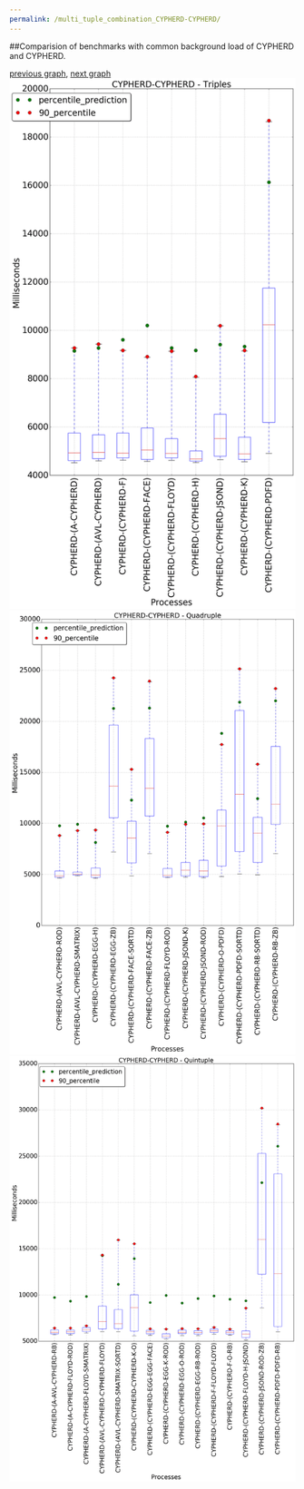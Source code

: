 ```yaml
---
permalink: /multi_tuple_combination_CYPHERD-CYPHERD/
---
```


##Comparision of benchmarks with common background load of CYPHERD and CYPHERD.

[previous graph](../multi_tuple_combination_CYPHERD-A/), [next graph](../multi_tuple_combination_CYPHERD-EGG/)
![graph figure](./images/triple/CYPHERD/CYPHERD-CYPHERD_box.png)![graph figure](./images/quadruple/CYPHERD/CYPHERD-CYPHERD_box.png)![graph figure](./images/quintuple/CYPHERD/CYPHERD-CYPHERD_box.png)